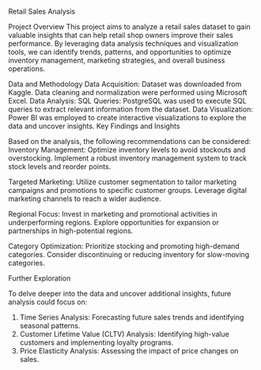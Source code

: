 Retail Sales Analysis

Project Overview
This project aims to analyze a retail sales dataset to gain valuable insights that can help retail shop owners improve their sales performance.
By leveraging data analysis techniques and visualization tools, we can identify trends, patterns, and opportunities to optimize inventory management,
marketing strategies, and overall business operations.

Data and Methodology
Data Acquisition:
Dataset was downloaded from Kaggle.
Data cleaning and normalization were performed using Microsoft Excel.
Data Analysis:
SQL Queries: PostgreSQL was used to execute SQL queries to extract relevant information from the dataset.
Data Visualization: Power BI was employed to create interactive visualizations to explore the data and uncover insights.
Key Findings and Insights

Based on the analysis, the following recommendations can be considered:
Inventory Management:
Optimize inventory levels to avoid stockouts and overstocking.
Implement a robust inventory management system to track stock levels and reorder points.

Targeted Marketing:
Utilize customer segmentation to tailor marketing campaigns and promotions to specific customer groups.
Leverage digital marketing channels to reach a wider audience.

Regional Focus:
Invest in marketing and promotional activities in underperforming regions.
Explore opportunities for expansion or partnerships in high-potential regions.

Category Optimization:
Prioritize stocking and promoting high-demand categories.
Consider discontinuing or reducing inventory for slow-moving categories.

Further Exploration

To delve deeper into the data and uncover additional insights, future analysis could focus on:

1) Time Series Analysis: Forecasting future sales trends and identifying seasonal patterns.
2) Customer Lifetime Value (CLTV) Analysis: Identifying high-value customers and implementing loyalty programs.
3) Price Elasticity Analysis: Assessing the impact of price changes on sales.
